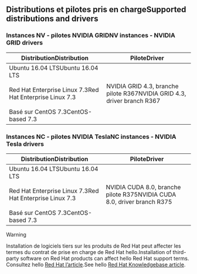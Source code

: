 ## <a name="supported-distributions-and-drivers"></a><span data-ttu-id="81904-101">Distributions et pilotes pris en charge</span><span class="sxs-lookup"><span data-stu-id="81904-101">Supported distributions and drivers</span></span>


### <a name="nv-instances---nvidia-grid-drivers"></a><span data-ttu-id="81904-102">Instances NV - pilotes NVIDIA GRID</span><span class="sxs-lookup"><span data-stu-id="81904-102">NV instances - NVIDIA GRID drivers</span></span>


| <span data-ttu-id="81904-103">Distribution</span><span class="sxs-lookup"><span data-stu-id="81904-103">Distribution</span></span> | <span data-ttu-id="81904-104">Pilote</span><span class="sxs-lookup"><span data-stu-id="81904-104">Driver</span></span> |
| --- | --- | 
| <span data-ttu-id="81904-105">Ubuntu 16.04 LTS</span><span class="sxs-lookup"><span data-stu-id="81904-105">Ubuntu 16.04 LTS</span></span><br/><br/><span data-ttu-id="81904-106">Red Hat Enterprise Linux 7.3</span><span class="sxs-lookup"><span data-stu-id="81904-106">Red Hat Enterprise Linux 7.3</span></span><br/><br/><span data-ttu-id="81904-107">Basé sur CentOS 7.3</span><span class="sxs-lookup"><span data-stu-id="81904-107">CentOS-based 7.3</span></span> | <span data-ttu-id="81904-108">NVIDIA GRID 4.3, branche pilote R367</span><span class="sxs-lookup"><span data-stu-id="81904-108">NVIDIA GRID 4.3, driver branch R367</span></span>|

### <a name="nc-instances---nvidia-tesla-drivers"></a><span data-ttu-id="81904-109">Instances NC - pilotes NVIDIA Tesla</span><span class="sxs-lookup"><span data-stu-id="81904-109">NC instances - NVIDIA Tesla drivers</span></span>
| <span data-ttu-id="81904-110">Distribution</span><span class="sxs-lookup"><span data-stu-id="81904-110">Distribution</span></span> | <span data-ttu-id="81904-111">Pilote</span><span class="sxs-lookup"><span data-stu-id="81904-111">Driver</span></span> |
| --- | --- | 
| <span data-ttu-id="81904-112">Ubuntu 16.04 LTS</span><span class="sxs-lookup"><span data-stu-id="81904-112">Ubuntu 16.04 LTS</span></span><br/><br/> <span data-ttu-id="81904-113">Red Hat Enterprise Linux 7.3</span><span class="sxs-lookup"><span data-stu-id="81904-113">Red Hat Enterprise Linux 7.3</span></span><br/><br/> <span data-ttu-id="81904-114">Basé sur CentOS 7.3</span><span class="sxs-lookup"><span data-stu-id="81904-114">CentOS-based 7.3</span></span> | <span data-ttu-id="81904-115">NVIDIA CUDA 8.0, branche pilote R375</span><span class="sxs-lookup"><span data-stu-id="81904-115">NVIDIA CUDA 8.0, driver branch R375</span></span> |



> [!WARNING] 
> <span data-ttu-id="81904-116">Installation de logiciels tiers sur les produits de Red Hat peut affecter les termes du contrat de prise en charge de Red Hat hello.</span><span class="sxs-lookup"><span data-stu-id="81904-116">Installation of third-party software on Red Hat products can affect hello Red Hat support terms.</span></span> <span data-ttu-id="81904-117">Consultez hello [Red Hat l’article](https://access.redhat.com/articles/1067).</span><span class="sxs-lookup"><span data-stu-id="81904-117">See hello [Red Hat Knowledgebase article](https://access.redhat.com/articles/1067).</span></span>
>
